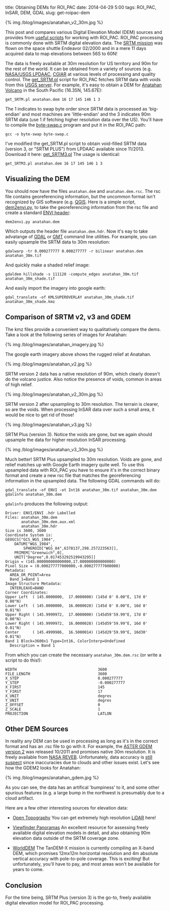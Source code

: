 title: Obtaining DEMs for ROI_PAC
date: 2014-04-29 5:00
tags: ROI_PAC, InSAR, DEM, GDAL
slug: get-roipac-dem

{% img /blog/images/anatahan_v2_30m.jpg %}

<!-- # Obtaining Digital Elevation Data for ROI_PAC -->

This post and compares various Digital Elevation Model (DEM) sources and provides from [useful scripts](https://github.com/scottyhq/insar_scripts/tree/master/DEM) for working with ROI_PAC. ROI_PAC processing is commonly done with SRTM digital elevation data. The [SRTM mission](http://en.wikipedia.org/wiki/Shuttle_Radar_Topography_Mission) was flown on the space shuttle Endeavor 02/2000 and in a mere 11 days acquired data to map elevations between 56S to 60N! 

The data is freely available at 30m resolution for US territory and 90m for the rest of the world. It can be obtained from a variety of sources (e.g. [NASA/USGS LPDAAC](https://lpdaac.usgs.gov), [CGIAR](http://www.cgiar-csi.org/data/srtm-90m-digital-elevation-database-v4-1) at various levels of processing and quality control. The [get_SRTM.pl](http://roipac.org/cgi-bin/moin.cgi/ContribSoftware) script for ROI_PAC fetches SRTM data with voids from this [USGS server](http://dds.cr.usgs.gov/). For example, it's easy to obtain a DEM for [Anatahan Volcano](http://www.volcano.si.edu/volcano.cfm?vn=284200) in the South Pacific (16.35N, 145.67E):
```
get_SRTM.pl anatahan.dem 16 17 145 146 1 3
```

The 1 indicates to swap byte order since SRTM data is processed as 'big-endian' and most machines are 'little-endian' and the 3 indicates 90m SRTM data (use 1 if fetching higher resolution data over the US). You'll have to compile the [byte-swap.c](https://github.com/scottyhq/insar_scripts/blob/master/DEM/byte-swap.c) program and put it in the ROI_PAC path:

```
gcc -o byte-swap byte-swap.c
```

I've modified the get_SRTM.pl script to obtain void-filled SRTM data (version 3, or "SRTM PLUS") from LPDAAC available since 11/2013. Download it here: [get_SRTM3.pl](https://github.com/scottyhq/insar_scripts/blob/master/DEM/get_SRTM3.pl) The usage is identical:

```
get_SRTM3.pl anatahan.dem 16 17 145 146 1 3
```

## Visualizing the DEM

You should now have the files  `anatahan.dem` and `anatahan.dem.rsc`. The rsc file contains georeferencing information, but the uncommon format isn't recognized by GIS software (e.g. [QGIS](http://www.qgis.org/en/site/). Here is a simple script, [dem2envi.py](https://github.com/scottyhq/insar_scripts/blob/master/DEM/dem2envi.py), to take the georeferencing information from the rsc file and create a standard [ENVI header](http://www.exelisvis.com/docs/ENVIHeaderFiles.html):

```
dem2envi.py anatahan.dem
```

Which outputs the header file `anatahan.dem.hdr`. Now it's eay to take advatange of [GDAL](http://www.gdal.org) or [GMT](http://gmt.soest.hawaii.edu) command line utilities. For example, you can easily upsample the SRTM data to 30m resolution:

```
gdalwarp -tr 0.000277777 0.000277777 -r bilinear anatahan.dem anatahan_30m.tif
```

And quickly make a shaded relief image:

``` 
gdaldem hillshade -s 111120 -compute_edges anatahan_30m.tif anatahan_30m_shade.tif
```

And easily import the imagery into google earth:

```
gdal_translate -of KMLSUPEROVERLAY anatahan_30m_shade.tif anatahan_30m_shade.kmz
```

## Comparison of SRTM v2, v3 and GDEM

The kmz files provide a convenient way to qualitatively compare the dems. Take a look at the following series of images for Anatahan:


{% img /blog/images/anatahan_imagery.jpg %}

The google earth imagery above shows the rugged relief at Anatahan.


{% img /blog/images/anatahan_v2.jpg %}

SRTM version 2 data has a native resolution of 90m, which clearly doesn't do the volcano justice. Also notice the presence of voids, common in areas of high relief. 

{% img /blog/images/anatahan_v2_30m.jpg %}

SRTM version 2 after upsampling to 30m resolution. The terrain is clearer, so are the voids. When processing InSAR data over such a small area, it would be nice to get rid of those! 

{% img /blog/images/anatahan_v3.jpg %}

SRTM Plus (version 3). Notice the voids are gone, but we again should upsample the data for higher resolution InSAR processing.


{% img /blog/images/anatahan_v3_30m.jpg %}

Much better! SRTM Plus upsampled to 30m resolution.  Voids are gone, and relief matches up with Google Earth imagery quite well. To use this upsampled data with ROI_PAC you have to ensure it's in the correct binary format and create a new rsc file that matches the georeferencing information in the upsampled data. The following GDAL commands will do:

```
gdal_translate -of ENVI -ot Int16 anatahan_30m.tif anatahan_30m.dem
gdalinfo anatahan_30m.dem
```

`gdalinfo` produces the following output:

```
Driver: ENVI/ENVI .hdr Labelled
Files: anatahan_30m.dem
       anatahan_30m.dem.aux.xml
       anatahan_30m.hdr
Size is 3600, 3600
Coordinate System is:
GEOGCS["GCS_WGS_1984",
    DATUM["WGS_1984",
        SPHEROID["WGS_84",6378137,298.257223563]],
    PRIMEM["Greenwich",0],
    UNIT["Degree",0.017453292519943295]]
Origin = (145.000000000000000,17.000000000000000)
Pixel Size = (0.000277777000000,-0.000277777000000)
Metadata:
  AREA_OR_POINT=Area
  Band_1=Band 1
Image Structure Metadata:
  INTERLEAVE=BAND
Corner Coordinates:
Upper Left  ( 145.0000000,  17.0000000) (145d 0' 0.00"E, 17d 0' 0.00"N)
Lower Left  ( 145.0000000,  16.0000028) (145d 0' 0.00"E, 16d 0' 0.01"N)
Upper Right ( 145.9999972,  17.0000000) (145d59'59.99"E, 17d 0' 0.00"N)
Lower Right ( 145.9999972,  16.0000028) (145d59'59.99"E, 16d 0' 0.01"N)
Center      ( 145.4999986,  16.5000014) (145d29'59.99"E, 16d30' 0.01"N)
Band 1 Block=3600x1 Type=Int16, ColorInterp=Undefined
  Description = Band 1
```

From which you can create the necessary `anatahan_30m.dem.rsc` (or write a script to do this!):

```
WIDTH                                    3600                          
FILE_LENGTH                              3600                          
X_STEP                                   0.000277777              
Y_STEP                                   -0.000277777             
X_FIRST                                  145                           
Y_FIRST                                  17                            
X_UNIT                                   degres                        
Y_UNIT                                   degres                        
Z_OFFSET                                 0                             
Z_SCALE                                  1                             
PROJECTION                               LATLON 
```

## Other DEM Sources

In reality any DEM can be used in processing as long as it's in the correct format and has an .rsc file to go with it. For example, the [ASTER GDEM version 2](https://lpdaac.usgs.gov/products/aster_products_table/astgtm) was released 10/2011 and promises native 30m resolution. It is freely available from [NASA REVEB](http://reverb.echo.nasa.gov/reverb/). Unfortunately, data accuracy is [still suspect](http://www.viewfinderpanoramas.org/reviews.html#aster) since inaccuracies due to clouds and other issues exist. Let's see how the GDEM2 looks for Anatahan:

{% img /blog/images/anatahan_gdem.jpg %}

As you can see, the data has an artifical 'bumpiness' to it, and some other spurious features (e.g. a large bump in the northwest is presumably due to a cloud artifact.

Here are a few other interesting sources for elevation data:

* [Open Topography](http://www.opentopography.org) You can get extremely high resolution [LiDAR](http://en.wikipedia.org/wiki/Lidar) here!

* [Viewfinder Panoramas](http://www.viewfinderpanoramas.org) An excellent resource for assessing freely available digital elevation models in detail, and also obtaining 90m elevation data outside of the SRTM coverage zone.

* [WorldDEM](http://www.astrium-geo.com/worlddem/) The TanDEM-X mission is currently compiling an X-band DEM, which promises 12mx12m horizontal resolution and 4m absolute vertical accuracy with pole-to-pole coverage. This is exciting! But unfortunately, you'll have to pay, and most areas won't be available for years to come.


## Conclusion

For the time being, SRTM Plus (version 3) is the go-to, freely available digital elevation model for ROI_PAC processing.



